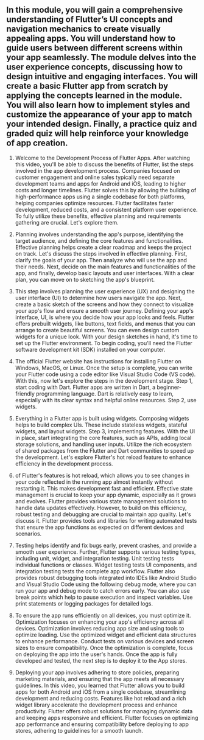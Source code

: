 ## In this module, you will gain a comprehensive understanding of Flutter’s UI concepts and navigation mechanics to create visually appealing apps. You will understand how to guide users between different screens within your app seamlessly. The module delves into the user experience concepts, discussing how to design intuitive and engaging interfaces. You will create a basic Flutter app from scratch by applying the concepts learned in the module. You will also learn how to implement styles and customize the appearance of your app to match your intended design. Finally, a practice quiz and graded quiz will help reinforce your knowledge of app creation.

1. Welcome to the Development Process of Flutter Apps. After watching this video, you'll be able to discuss the benefits of Flutter, list the steps involved in the app development process. Companies focused on customer engagement and online sales typically need separate development teams and apps for Android and iOS, leading to higher costs and longer timelines. Flutter solves this by allowing the building of high-performance apps using a single codebase for both platforms, helping companies optimize resources. Flutter facilitates faster development, reduced costs, and a consistent platform user experience. To fully utilize these benefits, effective planning and requirements gathering are crucial. Let's explore them. 


2. Planning involves understanding the app's purpose, identifying the target audience, and defining the core features and functionalities. Effective planning helps create a clear roadmap and keeps the project on track. Let's discuss the steps involved in effective planning. First, clarify the goals of your app. Then analyze who will use the app and their needs. Next, decide on the main features and functionalities of the app, and finally, develop basic layouts and user interfaces. With a clear plan, you can move on to sketching the app's blueprint. 


3. This step involves planning the user experience (UX) and designing the user interface (UI) to determine how users navigate the app. Next, create a basic sketch of the screens and how they connect to visualize your app's flow and ensure a smooth user journey. Defining your app's interface, UI, is where you decide how your app looks and feels. Flutter offers prebuilt widgets, like buttons, text fields, and menus that you can arrange to create beautiful screens. You can even design custom widgets for a unique look. With your design sketches in hand, it's time to set up the Flutter environment. To begin coding, you'll need the Flutter software development kit (SDK) installed on your computer. 


4. The official Flutter website has instructions for installing Flutter on Windows, MacOS, or Linux. Once the setup is complete, you can write your Flutter code using a code editor like Visual Studio Code (VS code). With this, now let's explore the steps in the development stage. Step 1, start coding with Dart. Flutter apps are written in Dart, a beginner-friendly programming language. Dart is relatively easy to learn, especially with its clear syntax and helpful online resources. Step 2, use widgets. 


5. Everything in a Flutter app is built using widgets. Composing widgets helps to build complex UIs. These include stateless widgets, stateful widgets, and layout widgets. Step 3, implementing features. With the UI in place, start integrating the core features, such as APIs, adding local storage solutions, and handling user inputs. Utilize the rich ecosystem of shared packages from the Flutter and Dart communities to speed up the development. Let's explore Flutter's hot reload feature to enhance efficiency in the development process. 


6.  of Flutter's features is hot reload, which allows you to see changes in your code reflected in the running app almost instantly without restarting it. This makes development fast and efficient. Effective state management is crucial to keep your app dynamic, especially as it grows and evolves. Flutter provides various state management solutions to handle data updates effectively. However, to build on this efficiency, robust testing and debugging are crucial to maintain app quality. Let's discuss it. Flutter provides tools and libraries for writing automated tests that ensure the app functions as expected on different devices and scenarios. 


7. Testing helps identify and fix bugs early, prevent crashes, and provide a smooth user experience. Further, Flutter supports various testing types, including unit, widget, and integration testing. Unit testing tests individual functions or classes. Widget testing tests UI components, and integration testing tests the complete app workflow. Flutter also provides robust debugging tools integrated into IDEs like Android Studio and Visual Studio Code using the following debug mode, where you can run your app and debug mode to catch errors early. You can also use break points which help to pause execution and inspect variables. Use print statements or logging packages for detailed logs. 


8. To ensure the app runs efficiently on all devices, you must optimize it. Optimization focuses on enhancing your app's efficiency across all devices. Optimization involves reducing app size and using tools to optimize loading. Use the optimized widget and efficient data structures to enhance performance. Conduct tests on various devices and screen sizes to ensure compatibility. Once the optimization is complete, focus on deploying the app into the user's hands. Once the app is fully developed and tested, the next step is to deploy it to the App stores. 


9. Deploying your app involves adhering to store policies, preparing marketing materials, and ensuring that the app meets all necessary guidelines. In this video, you learned that Flutter allows you to build apps for both Android and iOS from a single codebase, streamlining development and reducing costs. Features like hot reload and a rich widget library accelerate the development process and enhance productivity. Flutter offers robust solutions for managing dynamic data and keeping apps responsive and efficient. Flutter focuses on optimizing app performance and ensuring compatibility before deploying to app stores, adhering to guidelines for a smooth launch.